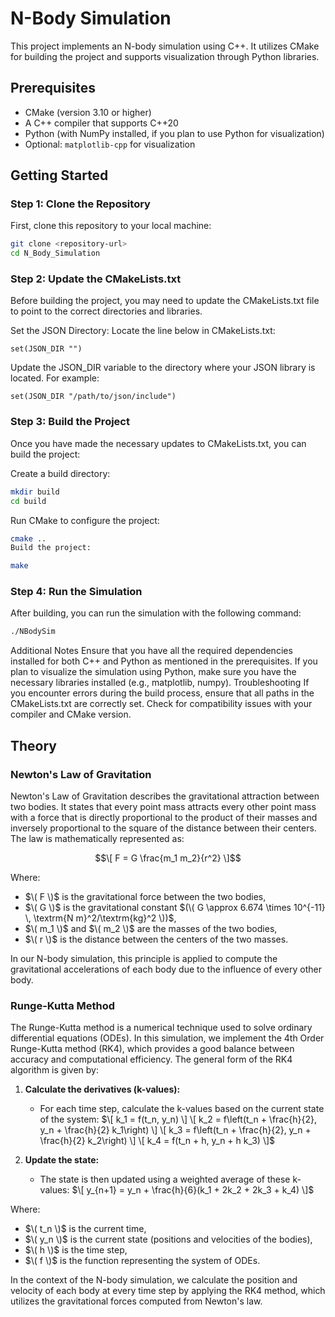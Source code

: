 # N-Body Simulation

This project implements an N-body simulation using C++. It utilizes CMake for building the project and supports visualization through Python libraries.

## Prerequisites

- CMake (version 3.10 or higher)
- A C++ compiler that supports C++20
- Python (with NumPy installed, if you plan to use Python for visualization)
- Optional: `matplotlib-cpp` for visualization

## Getting Started

### Step 1: Clone the Repository

First, clone this repository to your local machine:

```bash
git clone <repository-url>
cd N_Body_Simulation
```

### Step 2: Update the CMakeLists.txt
Before building the project, you may need to update the CMakeLists.txt file to point to the correct directories and libraries.

Set the JSON Directory: Locate the line below in CMakeLists.txt:
```
set(JSON_DIR "")
```
Update the JSON_DIR variable to the directory where your JSON library is located. For example:
```
set(JSON_DIR "/path/to/json/include")
```

### Step 3: Build the Project
Once you have made the necessary updates to CMakeLists.txt, you can build the project:

Create a build directory:

```bash
mkdir build
cd build
```
Run CMake to configure the project:

```bash
cmake ..
Build the project:
```
```bash
make
```

### Step 4: Run the Simulation
After building, you can run the simulation with the following command:

```bash
./NBodySim
```
Additional Notes
Ensure that you have all the required dependencies installed for both C++ and Python as mentioned in the prerequisites.
If you plan to visualize the simulation using Python, make sure you have the necessary libraries installed (e.g., matplotlib, numpy).
Troubleshooting
If you encounter errors during the build process, ensure that all paths in the CMakeLists.txt are correctly set.
Check for compatibility issues with your compiler and CMake version.

## Theory

### Newton's Law of Gravitation

Newton's Law of Gravitation describes the gravitational attraction between two bodies. It states that every point mass attracts every other point mass with a force that is directly proportional to the product of their masses and inversely proportional to the square of the distance between their centers. The law is mathematically represented as:

$$\[
F = G \frac{m_1 m_2}{r^2}
\]$$

Where:
- $\( F \)$ is the gravitational force between the two bodies,
- $\( G \)$ is the gravitational constant $(\( G \approx 6.674 \times 10^{-11} \, \textrm{N m}^2/\textrm{kg}^2 \))$,
- $\( m_1 \)$ and $\( m_2 \)$ are the masses of the two bodies,
- $\( r \)$ is the distance between the centers of the two masses.

In our N-body simulation, this principle is applied to compute the gravitational accelerations of each body due to the influence of every other body.

### Runge-Kutta Method

The Runge-Kutta method is a numerical technique used to solve ordinary differential equations (ODEs). In this simulation, we implement the 4th Order Runge-Kutta method (RK4), which provides a good balance between accuracy and computational efficiency. The general form of the RK4 algorithm is given by:

1. **Calculate the derivatives (k-values):**
   - For each time step, calculate the k-values based on the current state of the system:
   $\[
   k_1 = f(t_n, y_n)
   \]
   \[
   k_2 = f\left(t_n + \frac{h}{2}, y_n + \frac{h}{2} k_1\right)
   \]
   \[
   k_3 = f\left(t_n + \frac{h}{2}, y_n + \frac{h}{2} k_2\right)
   \]
   \[
   k_4 = f(t_n + h, y_n + h k_3)
   \]$

2. **Update the state:**
   - The state is then updated using a weighted average of these k-values:
   $\[
   y_{n+1} = y_n + \frac{h}{6}(k_1 + 2k_2 + 2k_3 + k_4)
   \]$

Where:
- $\( t_n \)$ is the current time,
- $\( y_n \)$ is the current state (positions and velocities of the bodies),
- $\( h \)$ is the time step,
- $\( f \)$ is the function representing the system of ODEs.

In the context of the N-body simulation, we calculate the position and velocity of each body at every time step by applying the RK4 method, which utilizes the gravitational forces computed from Newton's law.



